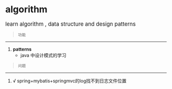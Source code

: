 # algorithm
<big>learn algorithm , data structure and design patterns</big>

>     功能

----

1. **patterns** <br>
    - java 中设计模式的学习


>     问题

 ---

1. √ spring+mybatis+springmvc的log找不到日志文件位置